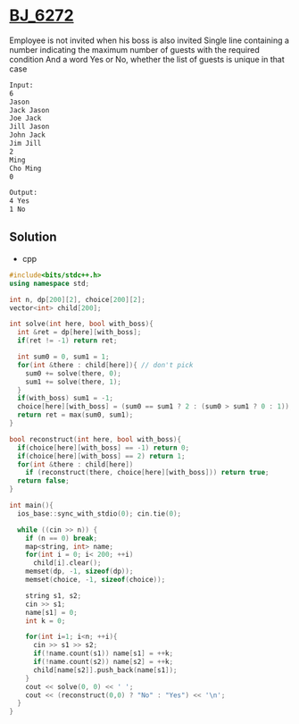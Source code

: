 # [BJ_6272](https://acmicpc.net/problem/6272)

Employee is not invited when his boss is also invited
Single line containing a number indicating the maximum number of guests with the required condition
  And a word Yes or No, whether the list of guests is unique in that case

```txt
Input:
6
Jason
Jack Jason
Joe Jack
Jill Jason
John Jack
Jim Jill
2
Ming
Cho Ming
0

Output:
4 Yes
1 No
```

## Solution

* cpp

```cpp
#include<bits/stdc++.h>
using namespace std;

int n, dp[200][2], choice[200][2];
vector<int> child[200];

int solve(int here, bool with_boss){
  int &ret = dp[here][with_boss];
  if(ret != -1) return ret;

  int sum0 = 0, sum1 = 1;
  for(int &there : child[here]){ // don't pick
    sum0 += solve(there, 0);
    sum1 += solve(there, 1);
  }
  if(with_boss) sum1 = -1;
  choice[here][with_boss] = (sum0 == sum1 ? 2 : (sum0 > sum1 ? 0 : 1));
  return ret = max(sum0, sum1);
}

bool reconstruct(int here, bool with_boss){
  if(choice[here][with_boss] == -1) return 0;
  if(choice[here][with_boss] == 2) return 1;
  for(int &there : child[here])
    if (reconstruct(there, choice[here][with_boss])) return true;
  return false;
}

int main(){
  ios_base::sync_with_stdio(0); cin.tie(0);

  while ((cin >> n)) {
    if (n == 0) break;
    map<string, int> name;
    for(int i = 0; i< 200; ++i)
      child[i].clear();
    memset(dp, -1, sizeof(dp));
    memset(choice, -1, sizeof(choice));

    string s1, s2;
    cin >> s1;
    name[s1] = 0;
    int k = 0;

    for(int i=1; i<n; ++i){
      cin >> s1 >> s2;
      if(!name.count(s1)) name[s1] = ++k;
      if(!name.count(s2)) name[s2] = ++k;
      child[name[s2]].push_back(name[s1]);
    }
    cout << solve(0, 0) << ' ';
    cout << (reconstruct(0,0) ? "No" : "Yes") << '\n';
  }
}
```
